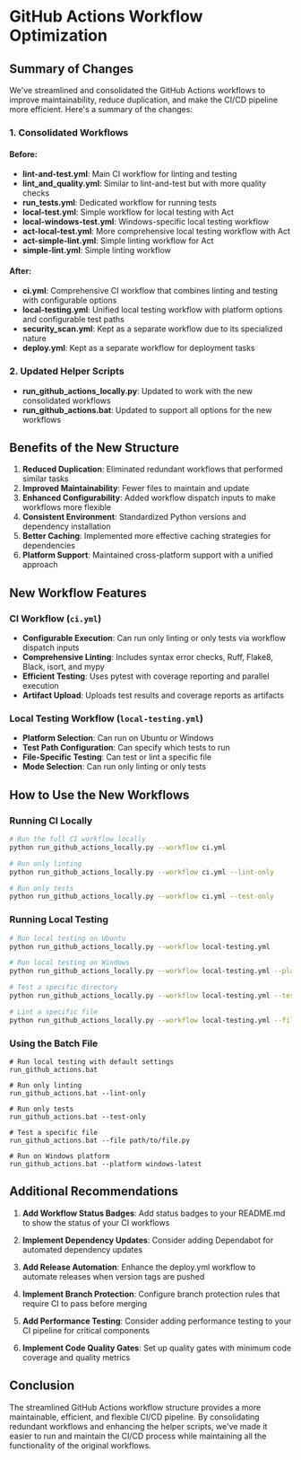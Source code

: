 # GitHub Actions Workflow Optimization

## Summary of Changes

We've streamlined and consolidated the GitHub Actions workflows to improve maintainability, reduce duplication, and make the CI/CD pipeline more efficient. Here's a summary of the changes:

### 1. Consolidated Workflows

#### Before:
- **lint-and-test.yml**: Main CI workflow for linting and testing
- **lint_and_quality.yml**: Similar to lint-and-test but with more quality checks
- **run_tests.yml**: Dedicated workflow for running tests
- **local-test.yml**: Simple workflow for local testing with Act
- **local-windows-test.yml**: Windows-specific local testing workflow
- **act-local-test.yml**: More comprehensive local testing workflow with Act
- **act-simple-lint.yml**: Simple linting workflow for Act
- **simple-lint.yml**: Simple linting workflow

#### After:
- **ci.yml**: Comprehensive CI workflow that combines linting and testing with configurable options
- **local-testing.yml**: Unified local testing workflow with platform options and configurable test paths
- **security_scan.yml**: Kept as a separate workflow due to its specialized nature
- **deploy.yml**: Kept as a separate workflow for deployment tasks

### 2. Updated Helper Scripts

- **run_github_actions_locally.py**: Updated to work with the new consolidated workflows
- **run_github_actions.bat**: Updated to support all options for the new workflows

## Benefits of the New Structure

1. **Reduced Duplication**: Eliminated redundant workflows that performed similar tasks
2. **Improved Maintainability**: Fewer files to maintain and update
3. **Enhanced Configurability**: Added workflow dispatch inputs to make workflows more flexible
4. **Consistent Environment**: Standardized Python versions and dependency installation
5. **Better Caching**: Implemented more effective caching strategies for dependencies
6. **Platform Support**: Maintained cross-platform support with a unified approach

## New Workflow Features

### CI Workflow (`ci.yml`)

- **Configurable Execution**: Can run only linting or only tests via workflow dispatch inputs
- **Comprehensive Linting**: Includes syntax error checks, Ruff, Flake8, Black, isort, and mypy
- **Efficient Testing**: Uses pytest with coverage reporting and parallel execution
- **Artifact Upload**: Uploads test results and coverage reports as artifacts

### Local Testing Workflow (`local-testing.yml`)

- **Platform Selection**: Can run on Ubuntu or Windows
- **Test Path Configuration**: Can specify which tests to run
- **File-Specific Testing**: Can test or lint a specific file
- **Mode Selection**: Can run only linting or only tests

## How to Use the New Workflows

### Running CI Locally

```bash
# Run the full CI workflow locally
python run_github_actions_locally.py --workflow ci.yml

# Run only linting
python run_github_actions_locally.py --workflow ci.yml --lint-only

# Run only tests
python run_github_actions_locally.py --workflow ci.yml --test-only
```

### Running Local Testing

```bash
# Run local testing on Ubuntu
python run_github_actions_locally.py --workflow local-testing.yml

# Run local testing on Windows
python run_github_actions_locally.py --workflow local-testing.yml --platform windows-latest

# Test a specific directory
python run_github_actions_locally.py --workflow local-testing.yml --test-path tests/ai_models

# Lint a specific file
python run_github_actions_locally.py --workflow local-testing.yml --file path/to/file.py --lint-only
```

### Using the Batch File

```batch
# Run local testing with default settings
run_github_actions.bat

# Run only linting
run_github_actions.bat --lint-only

# Run only tests
run_github_actions.bat --test-only

# Test a specific file
run_github_actions.bat --file path/to/file.py

# Run on Windows platform
run_github_actions.bat --platform windows-latest
```

## Additional Recommendations

1. **Add Workflow Status Badges**: Add status badges to your README.md to show the status of your CI workflows

2. **Implement Dependency Updates**: Consider adding Dependabot for automated dependency updates

3. **Add Release Automation**: Enhance the deploy.yml workflow to automate releases when version tags are pushed

4. **Implement Branch Protection**: Configure branch protection rules that require CI to pass before merging

5. **Add Performance Testing**: Consider adding performance testing to your CI pipeline for critical components

6. **Implement Code Quality Gates**: Set up quality gates with minimum code coverage and quality metrics

## Conclusion

The streamlined GitHub Actions workflow structure provides a more maintainable, efficient, and flexible CI/CD pipeline. By consolidating redundant workflows and enhancing the helper scripts, we've made it easier to run and maintain the CI/CD process while maintaining all the functionality of the original workflows.
